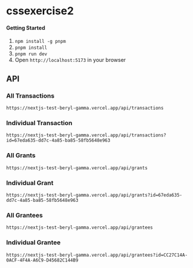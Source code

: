 # cssexercise2

#### Getting Started

1. `npm install -g pnpm`
1. `pnpm install`
1. `pnpm run dev`
1. Open `http://localhost:5173` in your browser

## API

### All Transactions
`https://nextjs-test-beryl-gamma.vercel.app/api/transactions`

### Individual Transaction
`https://nextjs-test-beryl-gamma.vercel.app/api/transactions?id=67eda635-dd7c-4a85-ba85-58fb5648e963`

### All Grants
`https://nextjs-test-beryl-gamma.vercel.app/api/grants`

### Individual Grant
`https://nextjs-test-beryl-gamma.vercel.app/api/grants?id=67eda635-dd7c-4a85-ba85-58fb5648e963`

### All Grantees
`https://nextjs-test-beryl-gamma.vercel.app/api/grantees`

### Individual Grantee
`https://nextjs-test-beryl-gamma.vercel.app/api/grantees?id=CC27C14A-0ACF-4F4A-A6C9-D45682C144B9`
